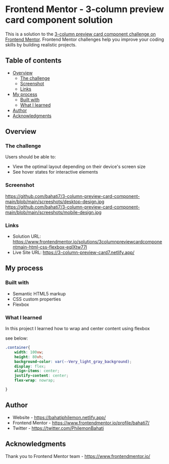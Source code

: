 # Frontend Mentor - 3-column preview card component solution

This is a solution to the [3-column preview card component challenge on Frontend Mentor](https://www.frontendmentor.io/challenges/3column-preview-card-component-pH92eAR2-). Frontend Mentor challenges help you improve your coding skills by building realistic projects. 

## Table of contents

- [Overview](#overview)
  - [The challenge](#the-challenge)
  - [Screenshot](#screenshot)
  - [Links](#links)
- [My process](#my-process)
  - [Built with](#built-with)
  - [What I learned](#what-i-learned)
- [Author](#author)
- [Acknowledgments](#acknowledgments)



## Overview

### The challenge

Users should be able to:

- View the optimal layout depending on their device's screen size
- See hover states for interactive elements

### Screenshot

https://github.com/bahati7/3-column-preview-card-component-main/blob/main/screeshots/desktop-design.jpg
https://github.com/bahati7/3-column-preview-card-component-main/blob/main/screeshots/mobile-design.jpg



### Links

- Solution URL: https://www.frontendmentor.io/solutions/3columnpreviewcardcomponentmain-html-css-flexbox-eqlXtw77l
- Live Site URL: https://3-column-preview-card7.netlify.app/

## My process

### Built with

- Semantic HTML5 markup
- CSS custom properties
- Flexbox




### What I learned

In this project I learned how to wrap and center content using flexbox

see below:


```css
.container{
    width: 100vw;
    height: 80vh;
    background-color: var(--Very_light_gray_background);
    display: flex;
    align-items: center;
    justify-content: center;
    flex-wrap: nowrap;

}

```



## Author

- Website - https://bahatiphilemon.netlify.app/
- Frontend Mentor - https://www.frontendmentor.io/profile/bahati7/
- Twitter - https://twitter.com/PhilemonBahati



## Acknowledgments

Thank you to Frontend Mentor team - https://www.frontendmentor.io/
